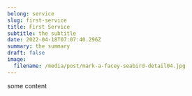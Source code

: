 ```yaml
---
belong: service
slug: first-service
title: First Service
subtitle: the subtitle
date: 2022-04-18T07:07:40.296Z
summary: the summary
draft: false
image:
  filename: /media/post/mark-a-facey-seabird-detail04.jpg
---
```

some content